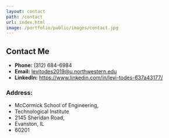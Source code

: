 ```yaml
---
layout: contact
path: /contact
url: index.html
image: /portfolio/public/images/contact.jpg
---
```


## Contact Me

* **Phone:** (312) 684-6984
* **Email:** levitodes2019@u.northwestern.edu
* **LinkedIn:** https://www.linkedin.com/in/levi-todes-637a43177/

### Address: 
* McCormick School of Engineering,
* Technological Institute
* 2145 Sheridan Road,
* Evanston, IL
* 60201

